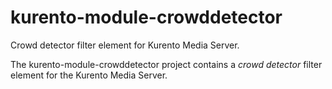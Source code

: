 kurento-module-crowddetector
============================

Crowd detector filter element for Kurento Media Server.

The kurento-module-crowddetector project contains a *crowd detector* filter element for the Kurento Media Server.

